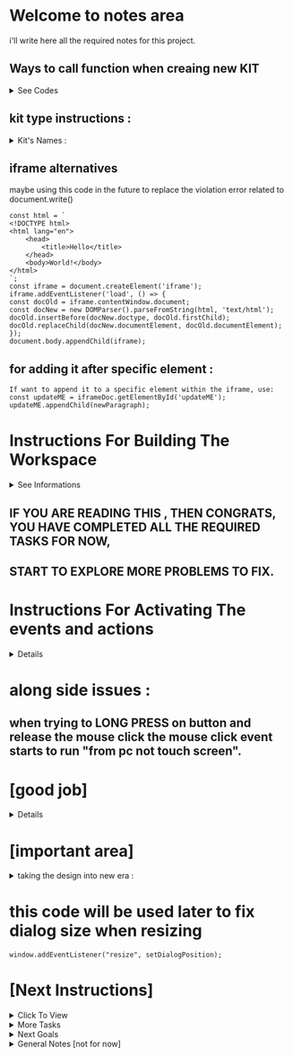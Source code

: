 # Welcome to notes area
i'll write here all the required notes for this project.


## Ways to call function when creaing new KIT
<details>
  <summary>See Codes</summary>

newParagraph.onclick = timeline_properties;//option 1 : won't be visible in the dom.

newParagraph.setAttribute('onclick', 'handleClick()');//option 2: will be visible in the dom.

</details>

## kit type instructions :
<details>

  <summary>Kit's Names :</summary>

1 : Label

2 : Text

3 : Button

4 : Picture

5 : Timer

</details>





## iframe alternatives
maybe using this code in the future to replace the violation error related to document.write()

    const html = `
    <!DOCTYPE html>
    <html lang="en">
        <head>
            <title>Hello</title>
        </head>
        <body>World!</body>
    </html>
    `;
    const iframe = document.createElement('iframe');
    iframe.addEventListener('load', () => {
    const docOld = iframe.contentWindow.document;
    const docNew = new DOMParser().parseFromString(html, 'text/html');
    docOld.insertBefore(docNew.doctype, docOld.firstChild);
    docOld.replaceChild(docNew.documentElement, docOld.documentElement);
    });
    document.body.appendChild(iframe);


## for adding it after specific element :

    If want to append it to a specific element within the iframe, use:
    const updateME = iframeDoc.getElementById('updateME');
    updateME.appendChild(newParagraph);


# Instructions For Building The Workspace
<details>

  <summary>See Informations</summary>

## 1. When User Adds A "Functional" Kit.[DONE]

## 2. That Kit Will Be Added into The #kit_space and saved in the memory.[DONE]

## 3. Adds A List Of Known Event's That Suitable For Each Kit.[DONE]

## 4. After Adding The Selected Event, The #actions_space Will Start To Suggest Some Actions.[DONE]

## 5. Adding The Actions Will Be Merged With Events ON THE #PLAYGROUND_SPACE.[DONE]

</details>


## IF YOU ARE READING THIS , THEN CONGRATS, YOU HAVE COMPLETED ALL THE REQUIRED TASKS FOR NOW,
## START TO EXPLORE MORE PROBLEMS TO FIX.



# Instructions For Activating The events and actions

<details>

    <summary>Click To View</summary>

## first and for most include Real Event attribute to the live, for example on click will add onClick event for originall kit.[DONE]

## that onclick will call the global onclick event on actions.js and pass the kitID.[DONE]

</details>

# along side issues :
## when trying to LONG PRESS on button and release the mouse click the mouse click event starts to run "from pc not touch screen".



# [good job]
<details>

    <summary>Tasks To Do</summary>

- you have to store the [custom] value for a custom font size.[DONE]

- you have to complete get / set the TEXT ALIGNMENT.[DONE]

- you have to hide the dialog whenever click on new kit or new event or new action or switch the code workspace.[DONE]
</details>



# [important area]
<details>

<summary>taking the design into new era :</summary>

- add smartphone frame to live iframe.[DONE]

- add RUN button to start or stop the actions like [button click] or [timer trick].[DONE]

- having the ability to naming the kits with a changable names.[DONE]

- adding more screens :

- option to add screen THEN GIVING IT NAME.[DONE]

- option to remove SELECTED SCREEN.[DONE]

- option to SWITCH BETWEEN SCREENS WHILE CODING IN MAIN SCREEN.[DONE]

- option to SWITCH BETWEEN FROM ACTION BLOCK.[DONE]
</details> 



# this code will be used later to fix dialog size when resizing
`window.addEventListener("resize", setDialogPosition);`




# [Next Instructions]

<details>

<summary>Click To View</summary>

- Add Screen Properties To The Timeline.[DONE]

- Allow To Change Screen Properties Like Background Color.[DONE]

- Add text in kit_space to know the selected kit is related to which screen.[DONE]

- also add filter button in kit_space to display the kits that's related to specific screen only.[DONE]
</details>
<details>

<summary>More Tasks</summary>

- [add new action] Changing The Background color via workspace.[DONE]

- Having The Ability To Change kit's order and arranging them. [DONE]

- Adding The Ability To Drag And Drop From Toolkit box into live view box.[DONE]
</details>

<details>

<summary>Next Goals</summary>

- Confirm Alert Before Deleting An Kit.

- Working On Enhancing The Error BAR.

- Showing Only The Related Kit's To The Action Arrow.[DONE]

- Adding Special Action For Added Kits like controlling Timer Duration or start it or stop it.


</details>




<details>

<summary>General Notes [not for now]</summary>

- Adding Splash Screen. 

- Adding timer along side with Red Dot.

- Adding special Dialog alert instead of the browser dialog

- Adding Media Asset Manager, so photos or media are included can be ReUsed without reuploading them again.

- Writing The Engine That Will Convert The Whole Output into a real final result template that can be used only and directly.

- Temp View via QR code, saves the project into REAL LIVE PREVIEW so i can scan it from my smartphone, after that automatic deletes the file.

</details>